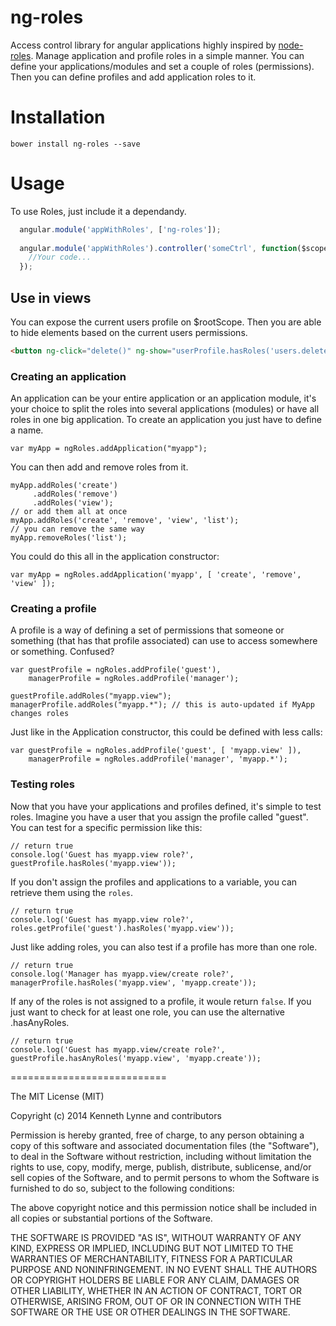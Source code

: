 ng-roles
=============================

Access control library for angular applications highly inspired by [node-roles](https://github.com/dresende/node-roles).
Manage application and profile roles in a simple manner. You can define your applications/modules and set a couple of roles (permissions). Then you can define profiles and add application roles to it. 

# Installation
`bower install ng-roles --save`

# Usage
To use Roles, just include it a dependandy.
```javascript
  angular.module('appWithRoles', ['ng-roles']);
  
  angular.module('appWithRoles').controller('someCtrl', function($scope, ngRoles) {
    //Your code...
  });
```

## Use in views
You can expose the current users profile on $rootScope.
Then you are able to hide elements based on the current users permissions.

```html
<button ng-click="delete()" ng-show="userProfile.hasRoles('users.delete')">Delete something<button>
```

### Creating an application

An application can be your entire application or an application module, it's your choice to split the
roles into several applications (modules) or have all roles in one big application. To create an
application you just have to define a name.

    var myApp = ngRoles.addApplication("myapp");

You can then add and remove roles from it.

    myApp.addRoles('create')
         .addRoles('remove')
         .addRoles('view');
    // or add them all at once
    myApp.addRoles('create', 'remove', 'view', 'list');
    // you can remove the same way
    myApp.removeRoles('list');

You could do this all in the application constructor:

    var myApp = ngRoles.addApplication('myapp', [ 'create', 'remove', 'view' ]);

### Creating a profile

A profile is a way of defining a set of permissions that someone or something (that has that profile
associated) can use to access somewhere or something. Confused?

    var guestProfile = ngRoles.addProfile('guest'),
        managerProfile = ngRoles.addProfile('manager');

    guestProfile.addRoles("myapp.view");
    managerProfile.addRoles("myapp.*"); // this is auto-updated if MyApp changes roles

Just like in the Application constructor, this could be defined with less calls:

    var guestProfile = ngRoles.addProfile('guest', [ 'myapp.view' ]),
        managerProfile = ngRoles.addProfile('manager', 'myapp.*');

### Testing roles

Now that you have your applications and profiles defined, it's simple to test roles. Imagine you have
a user that you assign the profile called "guest". You can test for a specific permission like this:

    // return true
    console.log('Guest has myapp.view role?', guestProfile.hasRoles('myapp.view'));

If you don't assign the profiles and applications to a variable, you can retrieve them using the `roles`.

    // return true
    console.log('Guest has myapp.view role?', roles.getProfile('guest').hasRoles('myapp.view'));

Just like adding roles, you can also test if a profile has more than one role.

    // return true
    console.log('Manager has myapp.view/create role?', managerProfile.hasRoles('myapp.view', 'myapp.create'));

If any of the roles is not assigned to a profile, it woule return `false`. If you just want to check for
at least one role, you can use the alternative .hasAnyRoles.

    // return true
    console.log('Guest has myapp.view/create role?', guestProfile.hasAnyRoles('myapp.view', 'myapp.create'));

===========================

The MIT License (MIT)

Copyright (c) 2014 Kenneth Lynne and contributors

Permission is hereby granted, free of charge, to any person obtaining a copy of
this software and associated documentation files (the "Software"), to deal in
the Software without restriction, including without limitation the rights to
use, copy, modify, merge, publish, distribute, sublicense, and/or sell copies of
the Software, and to permit persons to whom the Software is furnished to do so,
subject to the following conditions:

The above copyright notice and this permission notice shall be included in all
copies or substantial portions of the Software.

THE SOFTWARE IS PROVIDED "AS IS", WITHOUT WARRANTY OF ANY KIND, EXPRESS OR
IMPLIED, INCLUDING BUT NOT LIMITED TO THE WARRANTIES OF MERCHANTABILITY, FITNESS
FOR A PARTICULAR PURPOSE AND NONINFRINGEMENT. IN NO EVENT SHALL THE AUTHORS OR
COPYRIGHT HOLDERS BE LIABLE FOR ANY CLAIM, DAMAGES OR OTHER LIABILITY, WHETHER
IN AN ACTION OF CONTRACT, TORT OR OTHERWISE, ARISING FROM, OUT OF OR IN
CONNECTION WITH THE SOFTWARE OR THE USE OR OTHER DEALINGS IN THE SOFTWARE.
